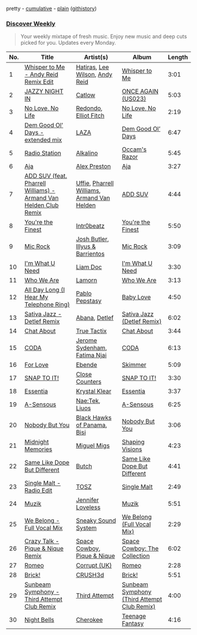 pretty - [cumulative](/playlists/cumulative/Discover%20Weekly.md) - [plain](/playlists/plain/37i9dQZEVXcERLiUqU2pJX) ([githistory](https://github.githistory.xyz/vitokorn/spotify-playlist-archive/blob/master/playlists/plain/37i9dQZEVXcERLiUqU2pJX))

### [Discover Weekly](https://open.spotify.com/playlist/37i9dQZEVXcERLiUqU2pJX)

> Your weekly mixtape of fresh music. Enjoy new music and deep cuts picked for you. Updates every Monday.

| No. | Title | Artist(s) | Album | Length |
|---|---|---|---|---|
| 1 | [Whisper to Me - Andy Reid Remix Edit](https://open.spotify.com/track/3AwA7fXsZVIdBQ1cWxsucr) | [Hatiras](https://open.spotify.com/artist/7DQ8fX4Fbi43HaesfrVYpO), [Lee Wilson](https://open.spotify.com/artist/0kgsfMP7coSEX8bwUQVivr), [Andy Reid](https://open.spotify.com/artist/5znh0xqBQcvTfJVtget9Ca) | [Whisper to Me](https://open.spotify.com/album/6DzC9lyJ5ZOca8Am9pvXRS) | 3:01 |
| 2 | [JAZZY NIGHT IN](https://open.spotify.com/track/3uQkx2Cr5A4HhHA5pK459p) | [Catlow](https://open.spotify.com/artist/0XxDrKbIfa9kLC5kUAuaD9) | [ONCE AGAIN (US023)](https://open.spotify.com/album/0BgrgpVWHUw5PSlqqwCLpW) | 5:03 |
| 3 | [No Love, No Life](https://open.spotify.com/track/5ito7KV8kZzuA7SLFV0oMw) | [Redondo](https://open.spotify.com/artist/3T0HSMgUpuH1hXbT1JPwQF), [Elliot Fitch](https://open.spotify.com/artist/2KgR6IARKVVczX7fhfDDrB) | [No Love, No Life](https://open.spotify.com/album/42x5j34Hcxm0puZv92VnDH) | 2:19 |
| 4 | [Dem Good Ol' Days - extended mix](https://open.spotify.com/track/0jp7k6zcwFOFlxt27tUyc0) | [LAZA](https://open.spotify.com/artist/6pdDxUY3ffYATztOUou9lq) | [Dem Good Ol’ Days](https://open.spotify.com/album/7jYhWpqkHn1kq7JaVv0NLE) | 6:47 |
| 5 | [Radio Station](https://open.spotify.com/track/0VVp7XFnLgtuNCigyo8vi2) | [Alkalino](https://open.spotify.com/artist/65SVoDN5Z3ZX5Pkh327fNs) | [Occam's Razor](https://open.spotify.com/album/2oNdArdWEUpOznbjwhJws4) | 5:45 |
| 6 | [Aja](https://open.spotify.com/track/1qGtpcoxzY6ouy2yOtwHcN) | [Alex Preston](https://open.spotify.com/artist/0f8HuVIxsHG6bnEZsz0RuD) | [Aja](https://open.spotify.com/album/4vlbEr9onAU8PgaiApOODt) | 3:27 |
| 7 | [ADD SUV (feat. Pharrell Williams) - Armand Van Helden Club Remix](https://open.spotify.com/track/7kE1g5T0Mmc84izq9DirqZ) | [Uffie](https://open.spotify.com/artist/2s6lxOYvvCvzpHtd3VyuMj), [Pharrell Williams](https://open.spotify.com/artist/2RdwBSPQiwcmiDo9kixcl8), [Armand Van Helden](https://open.spotify.com/artist/3cQA9WH8liZfeja1DxcDYE) | [ADD SUV](https://open.spotify.com/album/7iAhrXrGRbPcXWL6E8xiIW) | 4:44 |
| 8 | [You're the Finest](https://open.spotify.com/track/2EJjzyn4ZXS22mDZmBI66Z) | [Intr0beatz](https://open.spotify.com/artist/34HgJ6GAHZYGuJK3FqWB9I) | [You're the Finest](https://open.spotify.com/album/4hBdH2I5DCzwQOOUaTGIFP) | 5:50 |
| 9 | [Mic Rock](https://open.spotify.com/track/6KMaAGryHWdddXqteE3B4K) | [Josh Butler](https://open.spotify.com/artist/0EAlTKO2HfATH766bVH1rX), [Illyus & Barrientos](https://open.spotify.com/artist/6n5ccknvteaKfN4WA2qf3C) | [Mic Rock](https://open.spotify.com/album/5cgOp4B4L4QFtQa46ySIye) | 3:09 |
| 10 | [I'm What U Need](https://open.spotify.com/track/0lgq2XsPsW6Mz5A3NuOVHY) | [Liam Doc](https://open.spotify.com/artist/0E4quFKqDI4EyQuYeZleNH) | [I'm What U Need](https://open.spotify.com/album/36vlfL7Y46KPwuy2NQdsz7) | 3:30 |
| 11 | [Who We Are](https://open.spotify.com/track/0YtKptsHPmje5CEXbwmnPi) | [Lamorn](https://open.spotify.com/artist/5cfLsokNJlFQisLDtzugO9) | [Who We Are](https://open.spotify.com/album/6F520hQ7Mc4QVoFSRggMNS) | 3:13 |
| 12 | [All Day Long (I Hear My Telephone Ring)](https://open.spotify.com/track/4pprMF23qlcFMJGWNbxVHD) | [Pablo Pepstasy](https://open.spotify.com/artist/5Ah3YUsnwcoqGeTLL3Ibsw) | [Baby Love](https://open.spotify.com/album/0nhBEPp8FRLhQeTs6gTBnM) | 4:50 |
| 13 | [Sativa Jazz - Detlef Remix](https://open.spotify.com/track/1EZcxkIogFFysvmyxSOZDI) | [Abana](https://open.spotify.com/artist/50IriuukwhBFpJS9WOk2a1), [Detlef](https://open.spotify.com/artist/5lZ8HC92jRDlyeq0vSxGeI) | [Sativa Jazz (Detlef Remix)](https://open.spotify.com/album/1qfo60yjGAwfXQ9CUK1uz2) | 6:02 |
| 14 | [Chat About](https://open.spotify.com/track/1iU5FsYtRjah4c3I4R3cFF) | [True Tactix](https://open.spotify.com/artist/5roNWmUbP4oZ3PMSx58Rc9) | [Chat About](https://open.spotify.com/album/6jv6u55Js3kTwA3Jjp9cNx) | 3:44 |
| 15 | [CODA](https://open.spotify.com/track/1hrRNhEG0ES4OC5rBCU1F8) | [Jerome Sydenham](https://open.spotify.com/artist/4e7xQaHgOjyFZtSic0Nk9B), [Fatima Njai](https://open.spotify.com/artist/2ZsFEqTaZHuETRbQfgBsQS) | [CODA](https://open.spotify.com/album/6umHyT3BNbM0no1jnd98Fh) | 6:13 |
| 16 | [For Love](https://open.spotify.com/track/2jycD8WZmnbfcGs2S2STgA) | [Ebende](https://open.spotify.com/artist/0DOiT9J5OrviDfUhBAkJAE) | [Skimmer](https://open.spotify.com/album/3mJlfpjIWhoO2rl8GzPRr2) | 5:09 |
| 17 | [SNAP TO IT!](https://open.spotify.com/track/6TbFEexVjMq0oiVqdwjaYr) | [Close Counters](https://open.spotify.com/artist/1b94FVTCNMq9gU78ByW6iY) | [SNAP TO IT!](https://open.spotify.com/album/1vnXsWjhpgdqG3I8rJr4B7) | 3:30 |
| 18 | [Essentia](https://open.spotify.com/track/4QreGo9Ivksjv4c3Bnk5f3) | [Krystal Klear](https://open.spotify.com/artist/0jqr8aeeHSn5pMEVD4aTrI) | [Essentia](https://open.spotify.com/album/1ZqUztzABhkd9JkDpih6np) | 3:37 |
| 19 | [A-Sensous](https://open.spotify.com/track/3zxYLtIQBiBbeomqDYevhd) | [Nae:Tek](https://open.spotify.com/artist/3Gwyr2ZQ0GexXr7V7w5dPP), [Liuos](https://open.spotify.com/artist/10x61JbRUPhZhVBnXZkxCV) | [A-Sensous](https://open.spotify.com/album/1N7z9pWvdF1gzWZYZdQZ4C) | 6:25 |
| 20 | [Nobody But You](https://open.spotify.com/track/6cQftaZEbBCzGRAvMBo32h) | [Black Hawks of Panama](https://open.spotify.com/artist/2ND8I7OH07xkfFUTZtTZTp), [Bisi](https://open.spotify.com/artist/2JvQLQBJZyJj2HfL6DFyl4) | [Nobody But You](https://open.spotify.com/album/4rSuM4MbTtmnrVIvAwl937) | 3:06 |
| 21 | [Midnight Memories](https://open.spotify.com/track/60bkiRXq99frzh5viHeRb5) | [Miguel Migs](https://open.spotify.com/artist/6sqqGHyJ1Dnt1qKKe9iGAi) | [Shaping Visions](https://open.spotify.com/album/0cUbdROLZptzjnVtky36vR) | 4:23 |
| 22 | [Same Like Dope But Different](https://open.spotify.com/track/0GIPq4zQJPTlycINrUR0ST) | [Butch](https://open.spotify.com/artist/5kLzaeSHrmS7okc5XNE6lv) | [Same Like Dope But Different](https://open.spotify.com/album/6hWNRK4gZ1XuApm1XlPUsz) | 4:41 |
| 23 | [Single Malt - Radio Edit](https://open.spotify.com/track/2S0s4DaWQ1suo0kL8Hk3em) | [TOSZ](https://open.spotify.com/artist/2LCQPp6WYfZVDySyehHIJM) | [Single Malt](https://open.spotify.com/album/2xdMECfJOl1V2UX89NCITX) | 2:49 |
| 24 | [Muzik](https://open.spotify.com/track/6E6WyW3tLlJHwfmKPaHrNo) | [Jennifer Loveless](https://open.spotify.com/artist/2Vsiki0qM11ADccRwwvS1c) | [Muzik](https://open.spotify.com/album/1RclAlfbZu5BY5ZzYxPw44) | 5:51 |
| 25 | [We Belong - Full Vocal Mix](https://open.spotify.com/track/17VWGouwTFKfZQjULZP8EE) | [Sneaky Sound System](https://open.spotify.com/artist/6ieVhWXtOmK6DO6dmX7Eko) | [We Belong (Full Vocal Mix)](https://open.spotify.com/album/5zXBftXKvWWycVVSwvsQ8J) | 2:29 |
| 26 | [Crazy Talk - Pique & Nique Remix](https://open.spotify.com/track/3IPi95zauo96TxI7V4TtNj) | [Space Cowboy](https://open.spotify.com/artist/7IEs29neldWttflhIzGhCX), [Pique & Nique](https://open.spotify.com/artist/1uj7PYGUZ3PDMwURJbdcHI) | [Space Cowboy: The Collection](https://open.spotify.com/album/1Qe7NHPWPX0GkRzYCcJHi7) | 6:02 |
| 27 | [Romeo](https://open.spotify.com/track/5sRjSBt7feBd03mXz4xatE) | [Corrupt (UK)](https://open.spotify.com/artist/0cUPXn0AOgVrI413vJgBAJ) | [Romeo](https://open.spotify.com/album/60e37EefKU4IwwgjZgjB0M) | 2:28 |
| 28 | [Brick!](https://open.spotify.com/track/1DFkPT7Gb7qngvv1V8EmOv) | [CRUSH3d](https://open.spotify.com/artist/5Qvgao5nFsaKRPeL42Dnpf) | [Brick!](https://open.spotify.com/album/3zMZWhIhYCyyIetvrYAXJV) | 5:51 |
| 29 | [Sunbeam Symphony - Third Attempt Club Remix](https://open.spotify.com/track/038nAFKr513OSYOWXdeP5Y) | [Third Attempt](https://open.spotify.com/artist/1tsNLehJWv67iMipy0WwQR) | [Sunbeam Symphony (Third Attempt Club Remix)](https://open.spotify.com/album/0ZQhitjeBM3Ocvw54Smx1G) | 4:00 |
| 30 | [Night Bells](https://open.spotify.com/track/4j9A5bjTDUT0g8rICaC2oO) | [Cherokee](https://open.spotify.com/artist/6xmvWip8eqRc5jqv2bHg9j) | [Teenage Fantasy](https://open.spotify.com/album/402Afn4QdZryfPGLKyi9yk) | 4:16 |